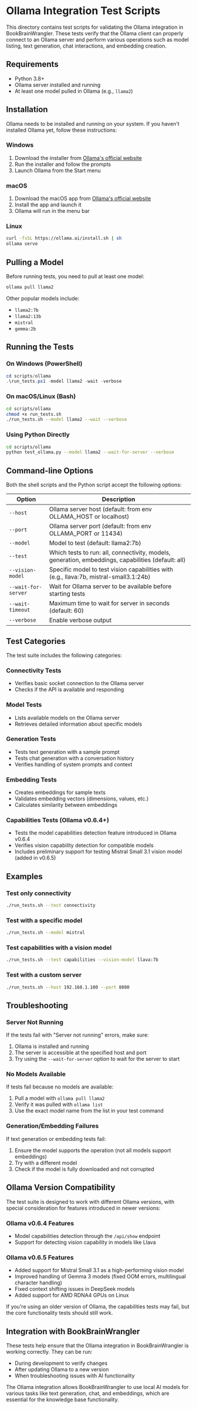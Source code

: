 # Ollama Integration Test Scripts

This directory contains test scripts for validating the Ollama integration in BookBrainWrangler. These tests verify that the Ollama client can properly connect to an Ollama server and perform various operations such as model listing, text generation, chat interactions, and embedding creation.

## Requirements

- Python 3.8+
- Ollama server installed and running
- At least one model pulled in Ollama (e.g., `llama2`)

## Installation

Ollama needs to be installed and running on your system. If you haven't installed Ollama yet, follow these instructions:

### Windows

1. Download the installer from [Ollama's official website](https://ollama.ai/download)
2. Run the installer and follow the prompts
3. Launch Ollama from the Start menu

### macOS

1. Download the macOS app from [Ollama's official website](https://ollama.ai/download)
2. Install the app and launch it
3. Ollama will run in the menu bar

### Linux

```bash
curl -fsSL https://ollama.ai/install.sh | sh
ollama serve
```

## Pulling a Model

Before running tests, you need to pull at least one model:

```bash
ollama pull llama2
```

Other popular models include:
- `llama2:7b`
- `llama2:13b`
- `mistral`
- `gemma:2b`

## Running the Tests

### On Windows (PowerShell)

```powershell
cd scripts/ollama
.\run_tests.ps1 -model llama2 -wait -verbose
```

### On macOS/Linux (Bash)

```bash
cd scripts/ollama
chmod +x run_tests.sh
./run_tests.sh --model llama2 --wait --verbose
```

### Using Python Directly

```bash
cd scripts/ollama
python test_ollama.py --model llama2 --wait-for-server --verbose
```

## Command-line Options

Both the shell scripts and the Python script accept the following options:

| Option | Description |
|--------|-------------|
| `--host` | Ollama server host (default: from env OLLAMA_HOST or localhost) |
| `--port` | Ollama server port (default: from env OLLAMA_PORT or 11434) |
| `--model` | Model to test (default: llama2:7b) |
| `--test` | Which tests to run: all, connectivity, models, generation, embeddings, capabilities (default: all) |
| `--vision-model` | Specific model to test vision capabilities with (e.g., llava:7b, mistral-small3.1:24b) |
| `--wait-for-server` | Wait for Ollama server to be available before starting tests |
| `--wait-timeout` | Maximum time to wait for server in seconds (default: 60) |
| `--verbose` | Enable verbose output |

## Test Categories

The test suite includes the following categories:

### Connectivity Tests
- Verifies basic socket connection to the Ollama server
- Checks if the API is available and responding

### Model Tests
- Lists available models on the Ollama server
- Retrieves detailed information about specific models

### Generation Tests
- Tests text generation with a sample prompt
- Tests chat generation with a conversation history
- Verifies handling of system prompts and context

### Embedding Tests
- Creates embeddings for sample texts
- Validates embedding vectors (dimensions, values, etc.)
- Calculates similarity between embeddings

### Capabilities Tests (Ollama v0.6.4+)
- Tests the model capabilities detection feature introduced in Ollama v0.6.4
- Verifies vision capability detection for compatible models
- Includes preliminary support for testing Mistral Small 3.1 vision model (added in v0.6.5)

## Examples

### Test only connectivity

```bash
./run_tests.sh --test connectivity
```

### Test with a specific model

```bash
./run_tests.sh --model mistral
```

### Test capabilities with a vision model

```bash
./run_tests.sh --test capabilities --vision-model llava:7b
```

### Test with a custom server

```bash
./run_tests.sh --host 192.168.1.100 --port 8080
```

## Troubleshooting

### Server Not Running

If the tests fail with "Server not running" errors, make sure:
1. Ollama is installed and running
2. The server is accessible at the specified host and port
3. Try using the `--wait-for-server` option to wait for the server to start

### No Models Available

If tests fail because no models are available:
1. Pull a model with `ollama pull llama2`
2. Verify it was pulled with `ollama list`
3. Use the exact model name from the list in your test command

### Generation/Embedding Failures

If text generation or embedding tests fail:
1. Ensure the model supports the operation (not all models support embeddings)
2. Try with a different model
3. Check if the model is fully downloaded and not corrupted

## Ollama Version Compatibility

The test suite is designed to work with different Ollama versions, with special consideration for features introduced in newer versions:

### Ollama v0.6.4 Features
- Model capabilities detection through the `/api/show` endpoint
- Support for detecting vision capability in models like Llava

### Ollama v0.6.5 Features
- Added support for Mistral Small 3.1 as a high-performing vision model
- Improved handling of Gemma 3 models (fixed OOM errors, multilingual character handling)
- Fixed context shifting issues in DeepSeek models
- Added support for AMD RDNA4 GPUs on Linux

If you're using an older version of Ollama, the capabilities tests may fail, but the core functionality tests should still work.

## Integration with BookBrainWrangler

These tests help ensure that the Ollama integration in BookBrainWrangler is working correctly. They can be run:
- During development to verify changes
- After updating Ollama to a new version
- When troubleshooting issues with AI functionality

The Ollama integration allows BookBrainWrangler to use local AI models for various tasks like text generation, chat, and embeddings, which are essential for the knowledge base functionality.
